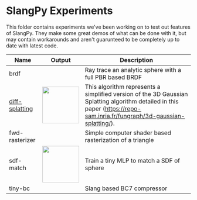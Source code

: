 # SlangPy Experiments

This folder contains experiments we've been working on to test out features of SlangPy. They make some great
demos of what can be done with it, but may contain workarounds and aren't guarunteed to be completely
up to date with latest code.

| Name                                          | Output                                                        | Description                                                                                                                                                                                                                                           |
| -------                                       | ------------                                                  | -----------------------------------------                                                                                                                                                                                                             |
| brdf                                          |                                                               | Ray trace an analytic sphere with a full PBR based BRDF                                                                                                                                                                                               |
| [diff-splatting](diff-splatting/README.md)    | <img src="diff-splatting/example-image.png" height="100">     | This algorithm represents a simplified version of the 3D Gaussian Splatting algorithm detailed in this paper (https://repo-sam.inria.fr/fungraph/3d-gaussian-splatting/).                                                                             |
| fwd-rasterizer                                |                                                               | Simple computer shader based rasterization of a triangle                                                                                                                                                                                              |
| sdf-match                                     | <img src="sdf-match/screenshot.png" height="100">             | Train a tiny MLP to match a SDF of sphere                                                                                                                                                                                               |
| tiny-bc                                       |                                                               | Slang based BC7 compressor                                                                                                                                                                                                                            |
